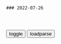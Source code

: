 ```tip
### 2022-07-26
```

<table id="tbc" style="white-space:pre-wrap">
</table>
<button onclick="toggleb()">toggle</button>
<button onclick="loadparse()">loadparse</button>
<br>
<!-- 🌸<br>🍅-　-🍑<hr>🍀 -->
<pre>
<textarea rows="30" cols="100" style="display: none" id="tar">

德国女孩海雯娜：“近乎邪教的自我正义观”正为z德关系蒙上新阴影
https://mbd.baidu.com/newspage/data/landingsuper?context=%7B%22nid%22%3A%22news_8652099368590737673%22%7D&n_type=-1&p_from=-1

在诸如贝尔伯克所在的绿d等圈子里，有一种“近乎邪教的正义观”，他们对一些事情对错的看法非常绝对，并不接受这个复杂的世界里存在灰色区域这种哲学。

<font size="1" style="color:#DCDCDC">2022-07-26</font>

我们的事业是正义的_一居室的邪神对策部？_轻之文库
https://www.linovel.net/book/113120/204887.html

<font size="1" style="color:#DCDCDC">2022-07-26</font>

不容否定！不容掩盖！不容置疑！
https://m.gmw.cn/baijia/2021-07/13/1302403742.html

<font size="1" style="color:#DCDCDC">2022-07-26</font>

所谓的永动机内部到底有什么
https://mbd.baidu.com/newspage/data/videolanding?nid=sv_9075089584693514799&sourceFrom=rec

<font size="1" style="color:#DCDCDC">2022-07-26</font>

来学习日内瓦机制，勒洛三角机械装置的机械原理吧~
https://mbd.baidu.com/newspage/data/videolanding?nid=sv_14929718506854768317&sourceFrom=rec

日内瓦机制，万向节，级轮系统，CMA架构，苏格兰，油泵螺旋内齿轮，四詹森连杆。

<font size="1" style="color:#DCDCDC">2022-07-26</font>

如何让特斯拉电弧播放音乐？产生真正的电音？两个MOS管就能做到
https://mbd.baidu.com/newspage/data/videolanding?nid=sv_8834032886811015035&sourceFrom=rec

<font size="1" style="color:#DCDCDC">2022-07-26</font>

丈夫出轨赠情人379万妻子全部追回，法官：不正当关系的赠与合同无效
http://news.hnr.cn/shxw/article/1/1551790782245060610

<font size="1" style="color:#DCDCDC">2022-07-26</font>

小岛秀夫也说好的“JK踢屁股”，背后是美少女打枪的悠久历史
https://mbd.baidu.com/newspage/data/landingsuper?context=%7B%22nid%22%3A%22news_9611784947539796027%22%7D&n_type=-1&p_from=-1

https://pic.rmb.bdstatic.com/bjh/down/3f8e3e4d1616df5524867829bbf3e7b2.jpeg@wm_2,t_55m+5a625Y+3L+a4uOeglOekvg==,fc_ffffff,ff_U2ltSGVp,sz_12,x_8,y_8

<font size="1" style="color:#DCDCDC">2022-07-26</font>

圣人无常心，以百姓心为心。

马斯克的大脑上云记
https://mbd.baidu.com/newspage/data/landingsuper?context=%7B%22nid%22%3A%22news_9685705453616406282%22%7D&n_type=-1&p_from=-1

没有真材实料打底的玩家必须为资本讲更多的“故事”，同时必须是更有噱头的故事。

脑机接口技术尚未完全成熟，神经科学根基没有落地扎稳，初创团队的离去和市场蔓延的悲观情绪都在削弱Neuralink的信心。

公司营造出了一种“高压锅”式的环境，因为科研需要漫长的时间做调整和完善，马斯克给出的时间却十分紧张，这让他们倍感疲惫。

也正是因为如此，马斯克需要一针强心剂来鼓舞士气，与虚拟的自我对话，就是他为大家选择的药丸。

<font size="1" style="color:#DCDCDC">2022-07-26</font>

向世界讲好zg故事_y广网
http://ent.cnr.cn/ywyl/20220721/t20220721_525924385.shtml

<font size="1" style="color:#DCDCDC">2022-07-26</font>

霍尔无刷电机是什么工作原理？用几块磁铁做一个，原来并不复杂
https://mbd.baidu.com/newspage/data/videolanding?nid=sv_12106966712799357989&sourceFrom=rec

<font size="1" style="color:#DCDCDC">2022-07-26</font>

声音真空管的音质极佳，还有多少人认识？
https://mbd.baidu.com/newspage/data/videolanding?nid=sv_11170970891874442575&sourceFrom=rec

<font size="1" style="color:#DCDCDC">2022-07-26</font>

人身体内的高速转动马达，究竟有多神奇！
https://mbd.baidu.com/newspage/data/videolanding?nid=sv_10693308639626430382&sourceFrom=rec

大肠杆菌的鞭毛马达

<font size="1" style="color:#DCDCDC">2022-07-26</font>

录音机磁头工作原理是什么？拆解开看一下，拉出一条“长蛇”
https://mbd.baidu.com/newspage/data/videolanding?nid=sv_14737151192877087564&sourceFrom=rec

<font size="1" style="color:#DCDCDC">2022-07-26</font>

风靡一时的计数灯泡：辉光管，它是如何工作的？
https://mbd.baidu.com/newspage/data/videolanding?nid=sv_3247592923970450478&sourceFrom=pc_feedlist

<font size="1" style="color:#DCDCDC">2022-07-26</font>

男女的审美差距到底有多大？网友：无语了（漫画）
https://mbd.baidu.com/newspage/data/landingsuper?context=%7B%22nid%22%3A%22news_9516493745015239723%22%7D&n_type=-1&p_from=-1

https://pics3.baidu.com/feed/18d8bc3eb13533fa8f4d83307837501540345b27.jpeg?token=860ba25bd9c14fdcbc71db5456fc47d4
https://pics3.baidu.com/feed/18d8bc3eb13533fa8f4d83307837501540345b27.jpeg?token=860ba25bd9c14fdcbc71db5456fc47d4.jpg

<font size="1" style="color:#DCDCDC">2022-07-26</font>

日本s会的新流行：终活
https://m.thepaper.cn/baijiahao_19144865

木村先生很健康，但是，他说：“人生开始进入减法，不能等到自己意识模糊，或卧病在床时再考虑整理自己的人生。”

木村先生的太太在2年前已经去世，他的“终活”，从整理物品开始。

“人老了，不能麻烦子女，他们也都有生活的负担，所以，我必须自己管好自己。“木村先生说。

<font size="1" style="color:#DCDCDC">2022-07-26</font>

本指望“养儿防老”的60/70后，却活成了“养老防儿”的第一代人_腾讯新闻
https://new.qq.com/omn/20220725/20220725A09GS600.html

<font size="1" style="color:#DCDCDC">2022-07-26</font>

《天道》：养儿防老那是交换，子女多讲责任本就是错的
https://baijiahao.baidu.com/s?id=1738924409003692786&wfr=spider&for=pc

<font size="1" style="color:#DCDCDC">2022-07-26</font>

68岁体制内老奶奶：相较于养儿防老，手里有钱才是我最大底气_严叔和_儿孙_老伴
http://news.sohu.com/a/567570087_121311903

<font size="1" style="color:#DCDCDC">2022-07-26</font>

元宇宙：人类的“母体”？
https://m.thepaper.cn/baijiahao_19163700

现实是如此荒诞，渴望成为造物主的人类，试图模拟出一个个元宇宙——熟不知，我们人类自身，或许就是被真正的造物主模拟出来的NPC。

牛津大学哲学家尼克·博斯特罗姆（Nick Bostrom）发表过一篇论文，说以下是三种可能性必有一种正确：1，所有文明在科技成熟前都灭亡了；2，所有科技成熟的文明都对制造模拟程序没兴趣；3，人类文明正生活在一个电脑程序之中。
https://imagepphcloud.thepaper.cn/pph/image/207/503/542.jpg

<font size="1" style="color:#DCDCDC">2022-07-26</font>

</textarea>
</pre>
<!-- 🍀<br>🍑-　-🍅<hr>🌸 -->

```note
```

<link
  rel="stylesheet"
  href="https://cdn.jsdelivr.net/npm/@fancyapps/ui/dist/fancybox.css"
/>
<script src="https://cdn.jsdelivr.net/npm/@fancyapps/ui@4.0/dist/fancybox.umd.js"></script>

<script type="text/javascript">

var __urlRegex = /(\b(https?|ftp|file):\/\/[-A-Z0-9+&@#\/%?=~_|!:,.;]*[-A-Z0-9+&@#\/%=~_|])/ig;
var __imgRegex = /\.(?:jpe?g|gif|png|webp)$/i;

loadparse();

function parseURL($string){

    var exp = __urlRegex;
    return $string.replace(exp,function(match){
            __imgRegex.lastIndex=0;
            if(__imgRegex.test(match)){
                return '<a data-fancybox="gallery" href="' + match.replace("/p=700", "")
                 + '"><img src="' + match.replace("/p=700", "/p=160x200")+'" width="64"></a>';
            }
            else{
                return '<a href="' + match + '" target="_blank">' + match + '</a>';
            }
        }
    );
}

function loadparse() {
  tbc.innerHTML = parseURL(tar.value);
}

function toggleb() {
  var x = document.getElementById("tar");
  if (x.style.display === "none") {
    x.style.display = "";
  } else {
    x.style.display = "none";
  }
}

</script>
